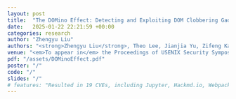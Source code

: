 ```yaml
---
layout: post
title:  "The DOMino Effect: Detecting and Exploiting DOM Clobbering Gadgets via Concolic Execution with Symbolic DOM"
date:   2025-01-22 22:21:59 +00:00
categories: research
author: "Zhengyu Liu"
authors: "<strong>Zhengyu Liu</strong>, Theo Lee, Jianjia Yu, Zifeng Kang, and Yinzhi Cao"
venue: "<em>To appear in</em> the Proceedings of USENIX Security Symposium, 2025"
pdf: "/assets/DOMinoEffect.pdf"
poster: "/"
code: "/"
slides: "/"
# features: "Resulted in 19 CVEs, including Jupyter, Hackmd.io, Webpack, MathJax, Prism, and etc. with Google Client API Library (acknowledged by Google)."
---
```

